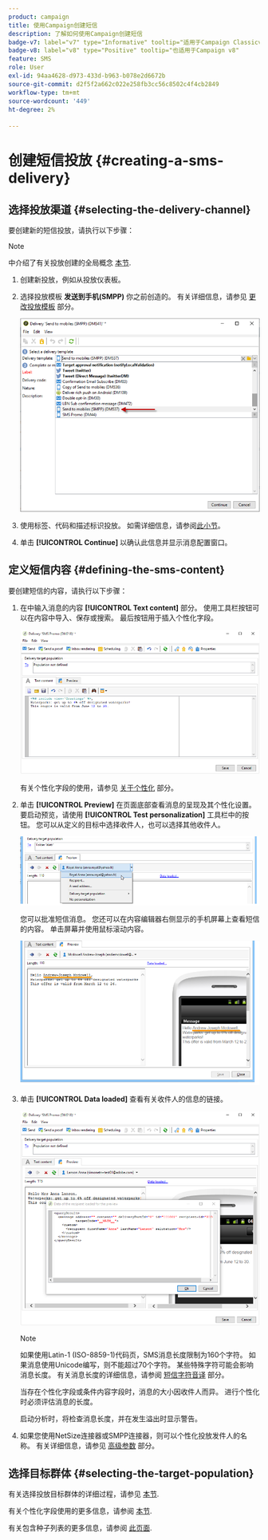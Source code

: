```yaml
---
product: campaign
title: 使用Campaign创建短信
description: 了解如何使用Campaign创建短信
badge-v7: label="v7" type="Informative" tooltip="适用于Campaign Classicv7"
badge-v8: label="v8" type="Positive" tooltip="也适用于Campaign v8"
feature: SMS
role: User
exl-id: 94aa4628-d973-433d-b963-b078e2d6672b
source-git-commit: d2f5f2a662c022e258fb3cc56c8502c4f4cb2849
workflow-type: tm+mt
source-wordcount: '449'
ht-degree: 2%

---
```


# 创建短信投放 {#creating-a-sms-delivery}

## 选择投放渠道 {#selecting-the-delivery-channel}

要创建新的短信投放，请执行以下步骤：

>[!NOTE]
>
>中介绍了有关投放创建的全局概念 [本节](steps-about-delivery-creation-steps.md).

1. 创建新投放，例如从投放仪表板。
1. 选择投放模板 **发送到手机(SMPP)** 你之前创造的。 有关详细信息，请参见 [更改投放模板](sms-set-up.md#changing-the-delivery-template) 部分。

   ![](assets/s_user_mobile_wizard.png)

1. 使用标签、代码和描述标识投放。 如需详细信息，请参阅[此小节](steps-create-and-identify-the-delivery.md#identifying-the-delivery)。
1. 单击 **[!UICONTROL Continue]** 以确认此信息并显示消息配置窗口。

## 定义短信内容 {#defining-the-sms-content}

要创建短信的内容，请执行以下步骤：

1. 在中输入消息的内容 **[!UICONTROL Text content]** 部分。 使用工具栏按钮可以在内容中导入、保存或搜索。 最后按钮用于插入个性化字段。

   ![](assets/s_ncs_user_wizard_sms01_138.png)

   有关个性化字段的使用，请参见 [关于个性化](about-personalization.md) 部分。

1. 单击 **[!UICONTROL Preview]** 在页面底部查看消息的呈现及其个性化设置。 要启动预览，请使用 **[!UICONTROL Test personalization]** 工具栏中的按钮。 您可以从定义的目标中选择收件人，也可以选择其他收件人。

   ![](assets/s_ncs_user_wizard_sms01_139.png)

   您可以批准短信消息。 您还可以在内容编辑器右侧显示的手机屏幕上查看短信的内容。 单击屏幕并使用鼠标滚动内容。

   ![](assets/s_ncs_user_wizard_sms01_140.png)

1. 单击 **[!UICONTROL Data loaded]** 查看有关收件人的信息的链接。

   ![](assets/s_user_mobile_wizard_sms_02.png)

   >[!NOTE]
   >
   >如果使用Latin-1 (ISO-8859-1)代码页，SMS消息长度限制为160个字符。 如果消息使用Unicode编写，则不能超过70个字符。 某些特殊字符可能会影响消息长度。 有关消息长度的详细信息，请参阅 [短信字符音译](#about-character-transliteration) 部分。
   >
   >当存在个性化字段或条件内容字段时，消息的大小因收件人而异。 进行个性化时必须评估消息的长度。
   >
   >启动分析时，将检查消息长度，并在发生溢出时显示警告。

1. 如果您使用NetSize连接器或SMPP连接器，则可以个性化投放发件人的名称。 有关详细信息，请参见 [高级参数](#advanced-parameters) 部分。

## 选择目标群体 {#selecting-the-target-population}

有关选择投放目标群体的详细过程，请参见 [本节](steps-defining-the-target-population.md).

有关个性化字段使用的更多信息，请参阅 [本节](about-personalization.md).

有关包含种子列表的更多信息，请参阅 [此页面](about-seed-addresses.md).
